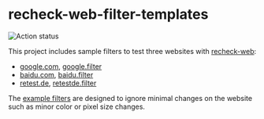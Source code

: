 recheck-web-filter-templates
===================

![Action status](https://github.com/actions/retest/recheck-web-filter-templates/workflows/.github/workflows/main.yml/badge.svg)

This project includes sample filters to test three websites with [recheck-web](https://github.com/retest/recheck-web):

- [google.com](https://www.google.com), [google.filter](.retest/filter/google.filter)
- [baidu.com](https://www.baidu.com), [baidu.filter](.retest/filter/baidu.filter)
- [retest.de](https://www.retest.de), [retestde.filter](.retest/filter/retestde.filter)

The [example filters](.retest/filter) are designed to ignore minimal changes on the website such as minor color or pixel size changes.
